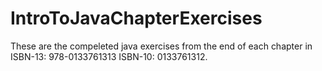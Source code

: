 # IntroToJavaChapterExercises
These are the compeleted java exercises from the end of each chapter in  ISBN-13: 978-0133761313 ISBN-10: 0133761312.
